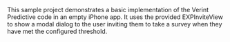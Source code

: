 This sample project demonstrates a basic implementation of the Verint Predictive code in an empty iPhone app.
It uses the provided EXPInviteView to show a modal dialog to the user inviting them to take a survey when
they have met the configured threshold.